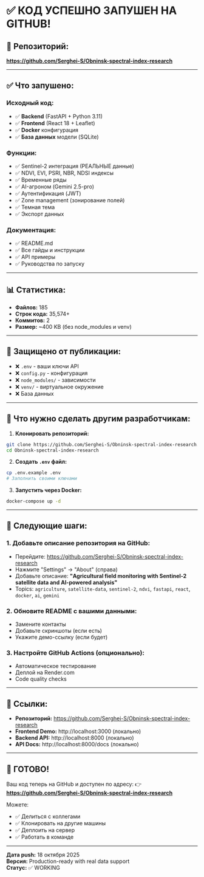 # ✅ КОД УСПЕШНО ЗАПУШЕН НА GITHUB!

## 🎯 Репозиторий:
**https://github.com/Serghei-S/Obninsk-spectral-index-research**

---

## ✅ Что запушено:

### Исходный код:
- ✅ **Backend** (FastAPI + Python 3.11)
- ✅ **Frontend** (React 18 + Leaflet)
- ✅ **Docker** конфигурация
- ✅ **База данных** модели (SQLite)

### Функции:
- ✅ Sentinel-2 интеграция (РЕАЛЬНЫЕ данные)
- ✅ NDVI, EVI, PSRI, NBR, NDSI индексы
- ✅ Временные ряды
- ✅ AI-агроном (Gemini 2.5-pro)
- ✅ Аутентификация (JWT)
- ✅ Zone management (зонирование полей)
- ✅ Темная тема
- ✅ Экспорт данных

### Документация:
- ✅ README.md
- ✅ Все гайды и инструкции
- ✅ API примеры
- ✅ Руководства по запуску

---

## 📊 Статистика:

- **Файлов:** 185
- **Строк кода:** 35,574+
- **Коммитов:** 2
- **Размер:** ~400 KB (без node_modules и venv)

---

## 🔐 Защищено от публикации:

- ❌ `.env` - ваши ключи API
- ❌ `config.py` - конфигурация
- ❌ `node_modules/` - зависимости
- ❌ `venv/` - виртуальное окружение
- ❌ База данных

---

## 🚀 Что нужно сделать другим разработчикам:

1. **Клонировать репозиторий:**
```bash
git clone https://github.com/Serghei-S/Obninsk-spectral-index-research.git
cd Obninsk-spectral-index-research
```

2. **Создать `.env` файл:**
```bash
cp .env.example .env
# Заполнить своими ключами
```

3. **Запустить через Docker:**
```bash
docker-compose up -d
```

---

## 📝 Следующие шаги:

### 1. Добавьте описание репозитория на GitHub:
- Перейдите: https://github.com/Serghei-S/Obninsk-spectral-index-research
- Нажмите "Settings" → "About" (справа)
- Добавьте описание: **"Agricultural field monitoring with Sentinel-2 satellite data and AI-powered analysis"**
- Topics: `agriculture`, `satellite-data`, `sentinel-2`, `ndvi`, `fastapi`, `react`, `docker`, `ai`, `gemini`

### 2. Обновите README с вашими данными:
- Замените контакты
- Добавьте скриншоты (если есть)
- Укажите демо-ссылку (если будет)

### 3. Настройте GitHub Actions (опционально):
- Автоматическое тестирование
- Деплой на Render.com
- Code quality checks

---

## 🌟 Ссылки:

- **Репозиторий:** https://github.com/Serghei-S/Obninsk-spectral-index-research
- **Frontend Demo:** http://localhost:3000 (локально)
- **Backend API:** http://localhost:8000 (локально)
- **API Docs:** http://localhost:8000/docs (локально)

---

## 🎉 ГОТОВО!

Ваш код теперь на GitHub и доступен по адресу:
👉 **https://github.com/Serghei-S/Obninsk-spectral-index-research**

Можете:
- ✅ Делиться с коллегами
- ✅ Клонировать на другие машины
- ✅ Деплоить на сервер
- ✅ Работать в команде

---

**Дата push:** 18 октября 2025  
**Версия:** Production-ready with real data support  
**Статус:** ✅ WORKING

